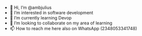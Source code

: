 - 👋 Hi, I’m @ambjulius
- 👀 I’m interested in software development 
- 🌱 I’m currently learning Devop
- 💞️ I’m looking to collaborate on my area of learning 
- 📫 How to reach me here also on WhatsApp (2348053341748)

<!---
ambjulius/ambjulius is a ✨ special ✨ repository because its `README.md` (this file) appears on your GitHub profile.
You can click the Preview link to take a look at your changes.
--->

